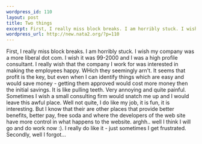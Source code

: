 ```yaml
--- 
wordpress_id: 110
layout: post
title: Two things
excerpt: First, I really miss block breaks. I am horribly stuck. I wish my company was a more liberal dot com. I wish it was 99-2000 and I was a high profile consultant.  I really wish that the company I work for was interested in making the employees happy. WHich they seemingly arn't. It seems that profit is the key, but even when I can identify things which are easy and would save money - getting them ...
wordpress_url: http://new.nata2.org/?p=110
---
```

First, I really miss block breaks. I am horribly stuck. I wish my company was a more liberal dot com. I wish it was 99-2000 and I was a high profile consultant.  I really wish that the company I work for was interested in making the employees happy. WHich they seemingly arn't. It seems that profit is the key, but even when I can identify things which are easy and would save money - getting them approved would cost more money then the initial savings. It is like pulling teeth. Very annoying and quite painful. Sometimes I wish a small consulting firm would snatch me up and I would leave this awful place. Well not quite, I do like my job, it is fun, it is interesting. But I know that their are other places that provide better benefits, better pay, free soda and where the developers of the web site have more control in what happens to the website. arghh.. well I think I will go and do work now :). I really do like it - just sometimes I get frustrated.
Secondly, well I forgot...
